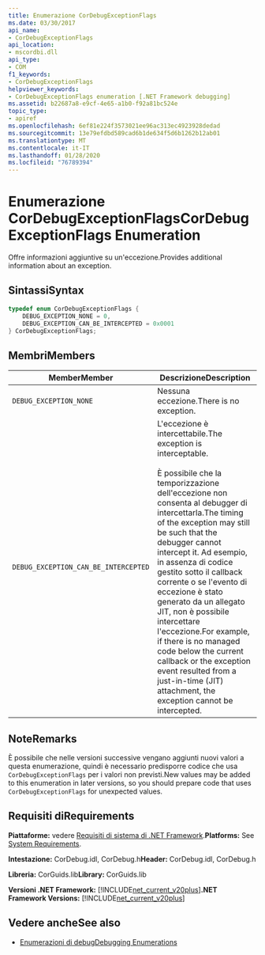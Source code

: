 ```yaml
---
title: Enumerazione CorDebugExceptionFlags
ms.date: 03/30/2017
api_name:
- CorDebugExceptionFlags
api_location:
- mscordbi.dll
api_type:
- COM
f1_keywords:
- CorDebugExceptionFlags
helpviewer_keywords:
- CorDebugExceptionFlags enumeration [.NET Framework debugging]
ms.assetid: b22687a8-e9cf-4e65-a1b0-f92a81bc524e
topic_type:
- apiref
ms.openlocfilehash: 6ef81e224f3573021ee96ac313ec4923928dedad
ms.sourcegitcommit: 13e79efdbd589cad6b1de634f5d6b1262b12ab01
ms.translationtype: MT
ms.contentlocale: it-IT
ms.lasthandoff: 01/28/2020
ms.locfileid: "76789394"
---
```

# <a name="cordebugexceptionflags-enumeration"></a><span data-ttu-id="9c9a3-102">Enumerazione CorDebugExceptionFlags</span><span class="sxs-lookup"><span data-stu-id="9c9a3-102">CorDebugExceptionFlags Enumeration</span></span>
<span data-ttu-id="9c9a3-103">Offre informazioni aggiuntive su un'eccezione.</span><span class="sxs-lookup"><span data-stu-id="9c9a3-103">Provides additional information about an exception.</span></span>  
  
## <a name="syntax"></a><span data-ttu-id="9c9a3-104">Sintassi</span><span class="sxs-lookup"><span data-stu-id="9c9a3-104">Syntax</span></span>  
  
```cpp  
typedef enum CorDebugExceptionFlags {  
    DEBUG_EXCEPTION_NONE = 0,  
    DEBUG_EXCEPTION_CAN_BE_INTERCEPTED = 0x0001  
} CorDebugExceptionFlags;  
```  
  
## <a name="members"></a><span data-ttu-id="9c9a3-105">Membri</span><span class="sxs-lookup"><span data-stu-id="9c9a3-105">Members</span></span>  
  
|<span data-ttu-id="9c9a3-106">Member</span><span class="sxs-lookup"><span data-stu-id="9c9a3-106">Member</span></span>|<span data-ttu-id="9c9a3-107">Descrizione</span><span class="sxs-lookup"><span data-stu-id="9c9a3-107">Description</span></span>|  
|------------|-----------------|  
|`DEBUG_EXCEPTION_NONE`|<span data-ttu-id="9c9a3-108">Nessuna eccezione.</span><span class="sxs-lookup"><span data-stu-id="9c9a3-108">There is no exception.</span></span>|  
|`DEBUG_EXCEPTION_CAN_BE_INTERCEPTED`|<span data-ttu-id="9c9a3-109">L'eccezione è intercettabile.</span><span class="sxs-lookup"><span data-stu-id="9c9a3-109">The exception is interceptable.</span></span><br /><br /> <span data-ttu-id="9c9a3-110">È possibile che la temporizzazione dell'eccezione non consenta al debugger di intercettarla.</span><span class="sxs-lookup"><span data-stu-id="9c9a3-110">The timing of the exception may still be such that the debugger cannot intercept it.</span></span> <span data-ttu-id="9c9a3-111">Ad esempio, in assenza di codice gestito sotto il callback corrente o se l'evento di eccezione è stato generato da un allegato JIT, non è possibile intercettare l'eccezione.</span><span class="sxs-lookup"><span data-stu-id="9c9a3-111">For example, if there is no managed code below the current callback or the exception event resulted from a just-in-time (JIT) attachment, the exception cannot be intercepted.</span></span>|  
  
## <a name="remarks"></a><span data-ttu-id="9c9a3-112">Note</span><span class="sxs-lookup"><span data-stu-id="9c9a3-112">Remarks</span></span>  
 <span data-ttu-id="9c9a3-113">È possibile che nelle versioni successive vengano aggiunti nuovi valori a questa enumerazione, quindi è necessario predisporre codice che usa `CorDebugExceptionFlags` per i valori non previsti.</span><span class="sxs-lookup"><span data-stu-id="9c9a3-113">New values may be added to this enumeration in later versions, so you should prepare code that uses `CorDebugExceptionFlags` for unexpected values.</span></span>  
  
## <a name="requirements"></a><span data-ttu-id="9c9a3-114">Requisiti di</span><span class="sxs-lookup"><span data-stu-id="9c9a3-114">Requirements</span></span>  
 <span data-ttu-id="9c9a3-115">**Piattaforme:** vedere [Requisiti di sistema di .NET Framework](../../../../docs/framework/get-started/system-requirements.md).</span><span class="sxs-lookup"><span data-stu-id="9c9a3-115">**Platforms:** See [System Requirements](../../../../docs/framework/get-started/system-requirements.md).</span></span>  
  
 <span data-ttu-id="9c9a3-116">**Intestazione:** CorDebug.idl, CorDebug.h</span><span class="sxs-lookup"><span data-stu-id="9c9a3-116">**Header:** CorDebug.idl, CorDebug.h</span></span>  
  
 <span data-ttu-id="9c9a3-117">**Libreria:** CorGuids.lib</span><span class="sxs-lookup"><span data-stu-id="9c9a3-117">**Library:** CorGuids.lib</span></span>  
  
 <span data-ttu-id="9c9a3-118">**Versioni .NET Framework:** [!INCLUDE[net_current_v20plus](../../../../includes/net-current-v20plus-md.md)]</span><span class="sxs-lookup"><span data-stu-id="9c9a3-118">**.NET Framework Versions:** [!INCLUDE[net_current_v20plus](../../../../includes/net-current-v20plus-md.md)]</span></span>  
  
## <a name="see-also"></a><span data-ttu-id="9c9a3-119">Vedere anche</span><span class="sxs-lookup"><span data-stu-id="9c9a3-119">See also</span></span>

- [<span data-ttu-id="9c9a3-120">Enumerazioni di debug</span><span class="sxs-lookup"><span data-stu-id="9c9a3-120">Debugging Enumerations</span></span>](debugging-enumerations.md)
